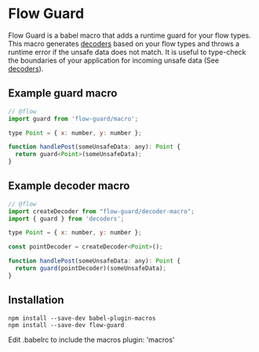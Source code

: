 # Flow Guard

Flow Guard is a babel macro that adds a runtime guard for your flow types. This macro generates [decoders](https://nvie.com/posts/introducing-decoders/) based on your flow types and throws a runtime error if the unsafe data does not match. It is useful to type-check the boundaries of your application for incoming unsafe data (See [decoders](https://nvie.com/posts/introducing-decoders/)).

## Example guard macro

```javascript
// @flow
import guard from 'flow-guard/macro';

type Point = { x: number, y: number };

function handlePost(someUnsafeData: any): Point {
  return guard<Point>(someUnsafeData);
}
```

## Example decoder macro

```javascript
// @flow
import createDecoder from "flow-guard/decoder-macro";
import { guard } from 'decoders';

type Point = { x: number, y: number };

const pointDecoder = createDecoder<Point>();

function handlePost(someUnsafeData: any): Point {
  return guard(pointDecoder)(someUnsafeData);
}
```

## Installation

```
npm install --save-dev babel-plugin-macros
npm install --save-dev flow-guard
```

Edit .babelrc to include the macros plugin: 'macros'
